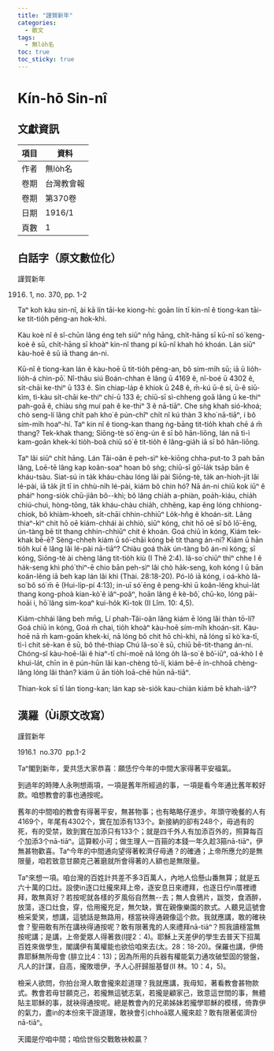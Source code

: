 ```yaml
---
title: "謹賀新年"
categories:
  - 散文
tags:
  - 無lo̍h名
toc: true
toc_sticky: true
---
```


# Kín-hō Sin-nî

## 文獻資訊

| 項目 | 資料 |
|---|---|
| 作者 | 無lo̍h名 |
| 卷期 | 台灣教會報 |
| 卷期 | 第370卷 |
| 日期 | 1916/1 |
| 頁數 | 1 |

## 白話字（原文數位化）

謹賀新年

1916. 1, no. 370, pp. 1-2

Taⁿ koh kàu sin-nî, ài kā lín tāi-ke kiong-hí: goān lín tī kin-nî ê tiong-kan tāi-ke tit-tio̍h pêng-an hok-khì.

Kàu koè nî ê sî-chūn lâng éng teh siūⁿ nn̄g hāng, chi̍t-hāng sī kū-nî só͘ keng-koè ê sū, chi̍t-hāng sī khoàⁿ kin-nî thang pí kū-nî khah hó khoán. Lán siūⁿ kàu-hoē ê sū iā thang án-ni.

Kū-nî ê tiong-kan lán ê kàu-hoē ū tit-tio̍h pêng-an, bô sím-mi̍h sū; iā ū lio̍h-lio̍h-á chìn-pō͘. Nî-thâu siú Boán-chhan ê lâng ū 4169 ê, nî-boé ū 4302 ê, si̍t-chāi ke-thiⁿ ū 133 ê. Sin chiap-la̍p ê khiok ū 248 ê, m̄-kú ū-ê sí, ū-ê siū-kìm, tì-kàu si̍t-chāi ke-thiⁿ chí-ū 133 ê; chiū-sī sì-chheng goā lâng ū ke-thiⁿ pah-goā ê, chiàu sǹg muí pah ê ke-thiⁿ 3 ê nā-tiāⁿ. Che sǹg khah sió-khoá; chò seng-lí lâng chi̍t pah kho͘ ê pún-chîⁿ chi̍t nî kú thàn 3 kho͘ nā-tiāⁿ, i bô sím-mi̍h hoaⁿ-hí. Taⁿ kin nî ê tiong-kan thang ǹg-bāng tit-tio̍h khah chē á m̄ thang? Tek-khak thang; Siōng-tè só͘ èng-ún ê sī bô hān-liōng, lán nā tì-ì kam-goān khek-kí tio̍h-boâ chiū só͘ ē tit-tio̍h ê lâng-gia̍h iā sī bô hān-liōng.

Taⁿ lâi siūⁿ chi̍t hāng. Lán Tâi-oân ê peh-sìⁿ kè-kiōng chha-put-to 3 pah bān lâng, Loē-tē lâng kap koân-soaⁿ hoan bô sǹg; chiū-sī gō͘-la̍k tsa̍p bān ê kháu-tsàu. Siat-sú in ta̍k kháu-chàu lóng lâi pài Siōng-tè, ta̍k an-hioh-ji̍t lâi lé-pài, iā ta̍k ji̍t tī in chhù-ni̍h lé-pài, kiám bô chin hó? Nā án-ni chiū kok iūⁿ ê pháiⁿ hong-sio̍k chū-jiân bô--khì; bô lâng chia̍h a-phiàn, poa̍h-kiáu, chia̍h chiú-chuì, hòng-tōng, ta̍k kháu-chàu chia̍h, chhēng, kap ēng lóng chhiong-chiok, bô khiàm-khoeh, si̍t-chāi chhin-chhiūⁿ Lo̍k-hn̂g ê khoán-sit. Lâng thiaⁿ-kìⁿ chit hō oē kiám-chhái ài chhiò, siūⁿ kóng, chit hō oē sī bô lō͘-ēng, ún-tàng bē tit thang chhin-chhiūⁿ chit ê khoán. Goá chiū ìn kóng, Kiám tek-khak bē-ē? Sèng-chheh kiám ū só͘-chāi kóng bē tit thang án-ni? Kiám ū hān tio̍h kuí ê lâng lâi lé-pài nā-tiāⁿ? Chiàu goá tha̍k ún-tàng bô án-ni kóng; sī kóng, Siōng-tè ài chèng lâng tit-tio̍h kiù (I Thê 2:4). Iâ-so͘ chiūⁿ thiⁿ chhe I ê ha̍k-seng khì phó͘ thiⁿ-ē chio bān peh-sìⁿ lâi chò ha̍k-seng, koh kóng I ū bān koân-lêng iā beh kap lán lâi khì (Thài. 28:18-20). Pó-lô iā kóng, i oá-khò Iâ-so͘ bô só͘ m̄ ē (Hui-li̍p-pí 4:13); in-uī só͘ ēng ê peng-khì ū koân-lêng khuì-la̍t thang kong-phoà kian-kò͘ ê iâⁿ-poâⁿ, hoān lâng ê kè-bô͘, chū-ko, lóng pāi-hoāi i, hō͘ lâng sim-koaⁿ kui-ho̍k Ki-tok (II Lîm. 10: 4,5).

Kiám-chhái lâng beh mn̄g, Lí phah-Tâi-oân lâng kiám ē lóng lâi thàn tō-lí? Goá chiū ìn kóng, Goá m̄ chai, tio̍h khoàⁿ kàu-hoē sím-mi̍h khoán-sit. Kàu-hoē nā m̄ kam-goān khek-kí, nā lóng bô chit hō chì-khì, nā lóng sī kò͘ ka-tī, tì-ì chit sè-kan ê sū, bô thé-thiap Chú Iâ-so͘ ê sū, chiū bē-tit-thang án-ni. Chóng-sī kàu-hoē-lāi ê hiaⁿ-tī chí-moē nā lóng o̍h Iâ-so͘ ê bô͘-iūⁿ, oá-khò I ê khuì-la̍t, chīn in ê pún-hūn lâi kan-chèng tō-lí, kiám bē-ē ín-chhoā chèng-lâng lóng lâi thàn? kiám ū ān tio̍h loā-chē hūn nā-tiāⁿ.

Thian-kok sī tī lán tiong-kan; lán kap sè-sio̍k kau-chiàn kiám bē khah-iâⁿ?

## 漢羅（Ùi原文改寫）

謹賀新年

1916.1  no.370  pp.1-2

Taⁿ閣到新年，愛共恁大家恭喜：願恁佇今年的中間大家得著平安福氣。

到過年的時陣人永咧想兩項，一項是舊年所經過的事，一項是看今年通比舊年較好款。咱想教會的事也通按呢。

舊年的中間咱的教會有得著平安，無甚物事；也有略略仔進步。年頭守晚餐的人有4169个，年尾有4302个，實在加添有133个。新接納的卻有248个，毋過有的死，有的受禁，致到實在加添只有133个；就是四千外人有加添百外的，照算每百个加添3个nā-tiāⁿ。這算較小可；做生理人一百箍的本錢一年久趁3箍nā-tiāⁿ，伊無甚物歡喜。Taⁿ今年的中間通向望得著較濟仔毋通？的確通；上帝所應允的是無限量，咱若致意甘願克己著磨就所會得著的人額也是無限量。

Taⁿ來想一項。咱台灣的百姓計共差不多3百萬人，內地人佮懸山番無算；就是五六十萬的口灶。設使in逐口灶攏來拜上帝，逐安息日來禮拜，也逐日佇in厝裡禮拜，敢無真好？若按呢就各樣的歹風俗自然無--去；無人食鴉片，跋筊，食酒醉，放蕩，逐口灶食，穿，佮用攏充足，無欠缺，實在親像樂園的款式。人聽見這號會檢采愛笑，想講，這號話是無路用，穩當袂得通親像這个款。我就應講，敢的確袂會？聖冊敢有所在講袂得通按呢？敢有限著鬼的人來禮拜nā-tiāⁿ？照我讀穩當無按呢講；是講，上帝愛眾人得著救(I提2：4)。耶穌上天差伊的學生去普天下招萬百姓來做學生，閣講伊有萬權能也欲佮咱來去(太。28：18-20)。保羅也講，伊倚靠耶穌無所毋會 (腓立比4：13)；因為所用的兵器有權能氣力通攻破堅固的營盤，凡人的計謀，自高，攏敗壞伊，予人心肝歸服基督(II 林。10：4，5)。

檢采人欲問，你拍台灣人敢會攏來趁道理？我就應講，我毋知，著看教會甚物款式。教會若毋甘願克己，若攏無這號志氣，若攏是顧家己，致意這世間的事，無體貼主耶穌的事，就袂得通按呢。總是教會內的兄弟姊妹若攏學耶穌的模樣，倚靠伊的氣力，盡in的本份來干證道理，敢袂會引chhoā眾人攏來趁？敢有限著偌濟份nā-tiāⁿ。

天國是佇咱中間；咱佮世俗交戰敢袂較贏？
